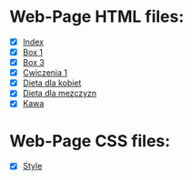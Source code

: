 # Web-Page HTML files:

* [x] [Index](index.html)
* [x] [Box 1](box1.html)
* [x] [Box 3](box3.html)
* [x] [Cwiczenia 1](cwiczenia1.html)
* [x] [Dieta dla kobiet](dietadlakobiet.html)
* [x] [Dieta dla mezczyzn](dietadlamezczyzn.html)
* [x] [Kawa](kawa.html)

# Web-Page CSS files:

* [x] [Style](style.css)